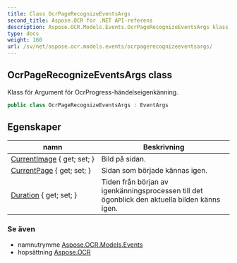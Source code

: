 ```yaml
---
title: Class OcrPageRecognizeEventsArgs
second_title: Aspose.OCR för .NET API-referens
description: Aspose.OCR.Models.Events.OcrPageRecognizeEventsArgs klass. Klass för Argument för OcrProgresshändelseigenkänning.
type: docs
weight: 160
url: /sv/net/aspose.ocr.models.events/ocrpagerecognizeeventsargs/
---
```

## OcrPageRecognizeEventsArgs class

Klass för Argument för OcrProgress-händelseigenkänning.

```csharp
public class OcrPageRecognizeEventsArgs : EventArgs
```

## Egenskaper

| namn | Beskrivning |
| --- | --- |
| [CurrentImage](../../aspose.ocr.models.events/ocrpagerecognizeeventsargs/currentimage/) { get; set; } | Bild på sidan. |
| [CurrentPage](../../aspose.ocr.models.events/ocrpagerecognizeeventsargs/currentpage/) { get; set; } | Sidan som började kännas igen. |
| [Duration](../../aspose.ocr.models.events/ocrpagerecognizeeventsargs/duration/) { get; set; } | Tiden från början av igenkänningsprocessen till det ögonblick den aktuella bilden känns igen. |

### Se även

* namnutrymme [Aspose.OCR.Models.Events](../../aspose.ocr.models.events/)
* hopsättning [Aspose.OCR](../../)


